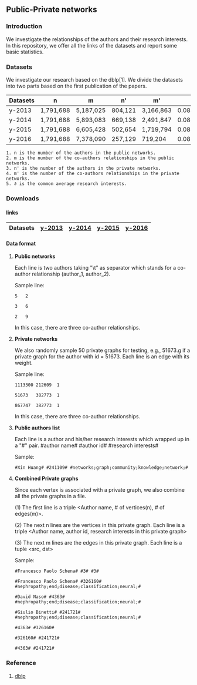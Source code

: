## Public-Private networks ##

### Introduction ###

We investigate the relationships of the authors and their research interests. In this repository, we offer all the links of the datasets and report some basic statistics. 

### Datasets ###

We investigate our research based on the dblp[1]. We divide the datasets into two parts based on the first publication of the papers. 

Datasets| n | m | n' | m'| ∂ 
----|----|----|----|----|---
y-2013 | 1,791,688 | 5,187,025 | 804,121 | 3,166,863 | 0.0858634262805
y-2014 | 1,791,688 | 5,893,083 | 669,138 | 2,491,847 | 0.0873812023198
y-2015 | 1,791,688 | 6,605,428 | 502,654 | 1,719,794 | 0.0869090560066
y-2016 | 1,791,688 | 7,378,090 | 257,129 |  719,204  | 0.0828958851282
	
	1. n is the number of the authors in the public networks.
	2. m is the number of the co-authors relationships in the public networks.
	3. n' is the number of the authors in the private networks.
	4. m' is the number of the co-authors relationships in the private networks.
	5. ∂ is the common average research interests. 

### Downloads ###



#### links ####
Datasets| [y-2013](https://drive.google.com/file/d/10EJEX-dLpoKO3yBlnbMTjpTE1WPIjU3a/view?usp=sharing) | [y-2014](https://drive.google.com/file/d/10Ca3uuMXSIEwZngpY7vdNW71GBFkO3iU/view?usp=sharing) | [y-2015](https://drive.google.com/open?id=106F-3tcnETtwst1mbQX-ft1zaXsrxZK7) | [y-2016](https://drive.google.com/file/d/103v05vJoHQO3xCzK5wHG8fG9o2YZ6brH/view?usp=sharing) | 
----|----|----|----|----

#### Data format ####

1. **Public networks**
	
	Each line is two authors taking "\t" as separator which stands for a co-author relationship (author\_1, author\_2). 
	

	Sample line:
	
	```
	5	2
	
	3	6
	
	2	9
	```	
	In this case, there are three co-author relationships. 
	
2. **Private networks**

	We also randomly sample 50 private graphs for testing, e.g., 51673.g if a private graph for the author with id = 51673. Each line is an edge with its weight.  
	
	Sample line:
	
	```
	1113300	212609	1
	
	51673	382773	1
	
	867747	382773	1
	```
	
	In this case, there are three co-author relationships. 
	
3. **Public authors list**

	Each line is a author and his/her research interests which wrapped up in a "#" pair. #author name# #author id# #research interests#
	
	Sample:
	
	```
	#Xin Huang# #241109# #networks;graph;community;knowledge;network;#
	```
	
4. **Combined Private graphs**

	Since each vertex is associated with a private graph, we also combine all the private graphs in a file. 
	
	(1) The first line is a triple <Author name, # of vertices(n), # of edges(m)>.
	
	(2) The next n lines are the vertices in this private graph.  Each line is a triple <Author name, author id, research interests in this private graph>
	
	(3) The next m lines are the edges in this private graph. Each line is a tuple <src, dst>
	
	Sample:
	
	```
	#Francesco Paolo Schena# #3# #3#
	```
	```
	#Francesco Paolo Schena# #326160# #nephropathy;end;disease;classification;neural;#

	#David Naso# #4363# #nephropathy;end;disease;classification;neural;#

	#Giulio Binetti# #241721# #nephropathy;end;disease;classification;neural;#
	```
	```
	#4363# #326160#
	
	#326160# #241721#
	
	#4363# #241721#
	```
	

 
### Reference ###

1. [dblp](http://dblp.uni-trier.de)
